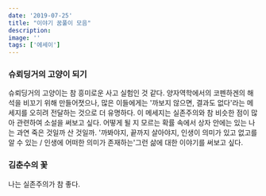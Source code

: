 ```yaml
---
date: '2019-07-25'
title: "이야기 꿈풀이 모음"
description:
image: ''
tags: ['에세이']
---
```


### 슈뢰딩거의 고양이 되기
슈뢰딩거의 고양이는 참 흥미로운 사고 실험인 것 같다. 양자역학에서의 코펜하겐의 해석을 비꼬기 위해 만들어졋으나, 많은 이들에게는 '까보지 않으면, 결과도 없다'라는 메세지를 오히려 전달하는 것으로 더 유명하다. 이 메세지는 실존주의와 참 비슷한 점이 많아 관련하여 소설을 써보고 싶다. 어떻게 될 지 모르는 확률 속에서 상자 안에는 있는 나는 과연 죽은 것일까 산 것일까. '까봐야지, 끝까지 살아야지, 인생이 의미가 있고 없고를 알 수 있는 / 인생에 어떠한 의미가 존재하는'그런 삶에 대한 이야기를 써보고 싶다.

### 김춘수의 꽃
나는 실존주의가 참 좋다. 